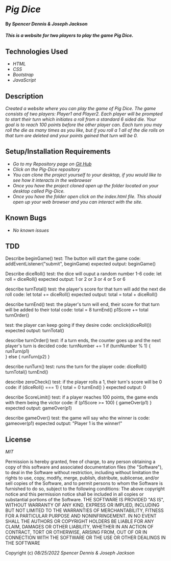 # _Pig Dice_
 
#### By _**Spencer Dennis & Joseph Jackson**_
 
#### _This is a website for two players to play the game Pig Dice._
 
## Technologies Used
 
* _HTML_
* _CSS_
* _Bootstrap_
* _JavaScript_
 
 
## Description
 
_Created a website where you can play the game of Pig Dice. The game consists of two players: Player1 and Player2.
Each player will be prompted to start their turn which initiates a roll from a standard 6 sided die. Your goal is to reach 100 points before the other player can. Each turn you may roll the die as many times as you like, but if you roll a 1 all of the die rolls on that turn are deleted and your points gained that turn will be 0._
 
## Setup/Installation Requirements
 
* _Go to my Repository page on [Git Hub](https://github.com/SpencerJDennis/pig-dice)_
* _Click on the Pig-Dice repository_
* _You can clone the project yourself to your desktop, if you would like to see how it interacts in the webrowser_
* _Once you have the project cloned open up the folder located on your desktop called Pig-Dice._
* _Once you have the folder open click on the index.html file. This should open up your web browser and you can interact with the site._ 
 
## Known Bugs
 
* _No known issues_

## TDD
 
Describe beginGame()
test: The button will start the game
code: addEventListener("submit", beginGame)
expected output: beginGame()

Describe diceRoll()
test: the dice will ouput a random number 1-6
code: let roll = diceRoll()
expected output: 1 or 2 or 3 or 4 or 5 or 6

describe turnTotal()
test: the player's score for that turn will add the next die roll
code: let total += diceRoll()
expected output: total = total + diceRoll()

describe turnEnd()
test: the player's turn will end, their score for that turn will be added to their total
code: total = 8
turnEnd()
p1Score += total
turnOrder()

test: the player can keep going if they desire
code: onclick(diceRoll())
expected output: turnTotal()

describe turnOrder()
test: if a turn ends, the counter goes up and the next player's turn is decided
code: turnNumber += 1
if (turnNumber % 1) {
  runTurn(p1)  
} else {
  runTurn(p2)
}

describe runTurn()
test: runs the turn for the player
code: diceRoll()
turnTotal()
turnEnd()


describe zeroCheck()
test: if the player rolls a 1, their turn's score will be 0
code: if (diceRoll() === 1) {
  total = 0
  turnEnd()
}
expected output: 0

describe ScoreLimit()
test: if a player reaches 100 points, the game ends with them being the victor
code: if (p1Score >= 100) {
  gameOver(p1)
}
expected output: gameOver(p1)

describe gameOver()
test: the game will say who the winner is
code: gameover(p1)
expected output: "Player 1 is the winner!"

## License

_MIT_
 
Permission is hereby granted, free of charge, to any person obtaining a copy of this software and associated documentation files (the "Software"), to deal in the Software without restriction, including without limitation the rights to use, copy, modify, merge, publish, distribute, sublicense, and/or sell copies of the Software, and to permit persons to whom the Software is furnished to do so, subject to the following conditions:
The above copyright notice and this permission notice shall be included in all copies or substantial portions of the Software.
THE SOFTWARE IS PROVIDED "AS IS", WITHOUT WARRANTY OF ANY KIND, EXPRESS OR IMPLIED, INCLUDING BUT NOT LIMITED TO THE WARRANTIES OF MERCHANTABILITY, FITNESS FOR A PARTICULAR PURPOSE AND NONINFRINGEMENT. IN NO EVENT SHALL THE AUTHORS OR COPYRIGHT HOLDERS BE LIABLE FOR ANY CLAIM, DAMAGES OR OTHER LIABILITY, WHETHER IN AN ACTION OF CONTRACT, TORT OR OTHERWISE, ARISING FROM, OUT OF OR IN CONNECTION WITH THE SOFTWARE OR THE USE OR OTHER DEALINGS IN THE SOFTWARE
 
Copyright (c) _08/25/2022_ _Spencer Dennis & Joseph Jackson_